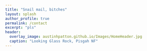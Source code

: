 ```yaml
---
title: "Snail mail, bitches"
layout: splash
author_profile: true
permalink: /contact
excerpt: "pls"
header:
  overlay_image: austinhpatton.github.io/Images/HomeHeader.jpg
  caption: "Looking Glass Rock, Pisgah NF"
---
```

